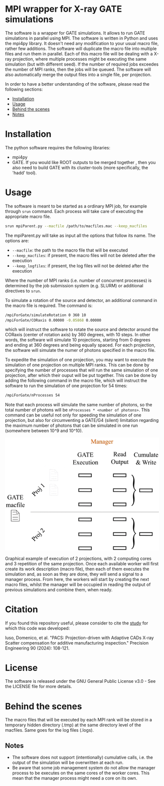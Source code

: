 # MPI wrapper for X-ray GATE simulations
The software is a wrapper for GATE simulations. It allows to run GATE simulations in parallel using MPI. The software is written in Python and uses the mpi4py library.
It doesn't need any modification to your usual macro file, rather few additions. The software will duplicate the macro file into multiple files and run them in parallel. Each of this macro file will be dealing with a X-ray projection, where multiple processes might be executing the same simulation (but with different seed). If the number of required jobs exceedes the number of MPI ranks, then the jobs will be queued. The software will also automatically merge the output files into a single file, per projection.

In order to have a better understanding of the software, please read the following sections:
- [Installation](#installation)
- [Usage](#usage)
- [Behind the scenes](#behind-the-scenes)
- [Notes](#notes)


# Installation
The python software requires the following libraries:
- mpi4py
- GATE. If you would like ROOT outputs to be merged together , then you also need to build GATE with its cluster-tools (more specifically, the 'hadd' tool).

# Usage
The software is meant to be started as a ordinary MPI job, for example through `srun` command. Each process will take care of executing the appropriate macro file.
```bash
srun mpiParent.py --macfile /path/to/macfiles.mac --keep_macfiles 
```
The mpiParent.py will take as input all the options that follow its name. The options are:
- `--macfile`: the path to the macro file that will be executed
- `--keep_macfiles`: if present, the macro files will not be deleted after the execution
- `--keep_logfiles`: if present, the log files will not be deleted after the execution

Where the number of MPI ranks (i.e. number of concurrent processes) is determined by the job submission system (e.g. SLURM) or additional directives to `srun`. 

To simulate a rotation of the source and detector, an additional command in the macro file is required. The command is:
```bash
/mpiForGate/simulateRotation 0 360 10
/mpiForGate/CORaxis 0.00000 -0.05868 0.00000
```
which will instruct the software to rotate the source and detector around the CORaxis (center of rotation axis) by 360 degrees, with 10 steps. In other words, the software will simulate 10 projections, starting from 0 degrees and ending at 360 degrees and being equally spaced. For each projection, the software will simulate the numer of photons specified in the macro file. 

To expedite the simulation of one projection, you may want to execute the simulation of one projection on multiple MPI ranks. This can be done by specifying the number of processes that will run the same simulation of one projection, after which their ouput will be put together. This can be done by adding the following command in the macro file, which will instruct the software to run the simulation of one projection for 54 times:
```bash
/mpiForGate/nProcesses 54
```
Note that each process will simulate the same number of photons, so the total number of photons will be `nProcesses * <number of photons>`. This command can be useful not only for speeding the simulation of one projection, but also for circumventing a GATE/G4 (silent) limitation regarding the maximum number of photons that can be simulated in one run (somewhere between 10^9 and 10^10).

![](resources/mpi_pipeline.gif)

Graphical example of execution of 2 projections, with 2 computing cores and 3 repetition of the same projection. Once each available worker will first create its work description (macro file), then each of them executes the simulation and, as soon as they are done, they will send a signal to a manager process. From here, the workers will start by creating the next macro files, whilst the manager will be occupied in reading the output of previous simulations and combine them, when ready. 

# Citation
If you found this repository useful, please consider to cite the [study](https://doi.org/10.1016/j.precisioneng.2024.08.006) for which this code was developed:

Iuso, Domenico, et al. "PACS: Projection-driven with Adaptive CADs X-ray Scatter compensation for additive manufacturing inspection." Precision Engineering 90 (2024): 108-121.

# License
The software is released under the GNU General Public License v3.0 - See the LICENSE file for more details.

# Behind the scenes
The macro files that will be executed by each MPI rank will be stored in a temporary hidden directory (.tmp) at the same directory level of the macfiles. Same goes for the log files (.logs).

## Notes
- The software does not support (intentionally) cumulative calls, i.e. the output of the simulation will be overwritten at each run.
- Be aware that some job management system do not allow the manager process to be executes on the same cores of the worker cores. This mean that the manager process might need a core on its own.
